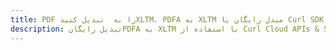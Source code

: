 ---title: PDF را به  تبدیل کنیدXLTM، PDFA به XLTM مبدل رایگان یا Curl SDKdescription: تبدیل رایگانPDFA به XLTM با استفاده از Curl Cloud APIs & SDK همچنین اسناد PDF را در Cloud ایجاد، ویرایش و رندر کنید.---